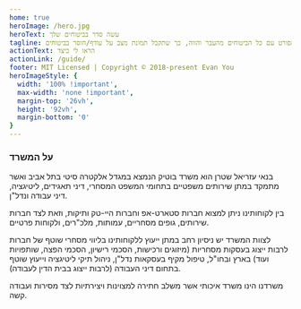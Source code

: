 ```yaml
---
home: true
heroImage: /hero.jpg
heroText: עשה סדר בביטוחים שלך
tagline: האם אתה משלם מאות שקלים בחודש ולא זוכר על מה? תן לנו להפיק עבורך דו”ח מפורט עם כל הביטוחים מהעבר והווה, כך שתקבל תמונת מצב על עודף/חוסר בביטוחים
actionText: הראו לי כיצד
actionLink: /guide/
footer: MIT Licensed | Copyright © 2018-present Evan You
heroImageStyle: {
  width: '100% !important',
  max-width: 'none !important',
  margin-top: '26vh',
  height: '92vh',
  margin-bottom: '0'
}
---
```


<h3> על המשרד </h3>

בנאי עזריאל שטרן הוא משרד בוטיק הנמצא במגדל אלקטרה סיטי בתל אביב ואשר מתמקד במתן שירותים משפטיים בתחומי המשפט המסחרי, דיני תאגידים, ליטיגציה, דיני עבודה ונדל"ן.

בין לקוחותינו ניתן למצוא חברות סטארט-אפ וחברות היי-טק ותיקות, וזאת לצד חברות שירותים, גופים מסחריים, עמותות, מלכ"רים, ולקוחות פרטיים.

לצוות המשרד יש ניסיון רחב במתן ייעוץ ללקוחותינו בליווי מסחרי שוטף של חברות לרבות ייצוג בעסקות מסחריות (מיזוגים ורכישות, הסכמי רישיון, הסכמי הפצה, שותפויות ועוד) בארץ ובחו"ל, טיפול מקיף בעסקאות נדל"ן, ניהול תיקי ליטיגציה וייעוץ שוטף בתחום דיני העבודה (לרבות ייצוג בבית הדין לעבודה).

משרדנו הינו משרד איכותי אשר משלב חתירה למצוינות ויצירתיות לצד מסירות ועבודה קשה.

<!-- <ContentDynamic/> -->
<!-- <h3> על מנת שנוכל להפיק עבורך את הדו”ח המפורט עליך למלא מספר נתונים</h3> -->
<!-- <dataForm/> -->
